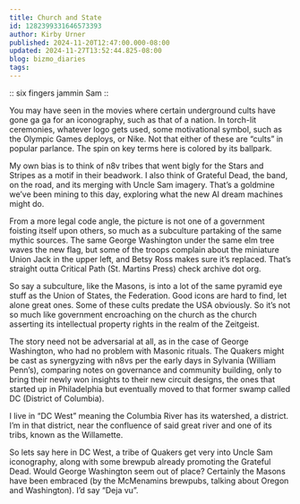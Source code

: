 ```yaml
---
title: Church and State
id: 1282399331646573393
author: Kirby Urner
published: 2024-11-20T12:47:00.000-08:00
updated: 2024-11-27T13:52:44.825-08:00
blog: bizmo_diaries
tags: 
---
```


[](https://www.flickr.com/photos/kirbyurner/54154430878/in/dateposted/):: six fingers jammin Sam ::

You may have seen in the movies where certain underground cults have gone ga ga for an iconography, such as that of a nation. In torch-lit ceremonies, whatever logo gets used, some motivational symbol, such as the Olympic Games deploys, or Nike. Not that either of these are “cults” in popular parlance. The spin on key terms here is colored by its ballpark.

My own bias is to think of n8v tribes that went bigly for the Stars and Stripes as a motif in their beadwork. I also think of Grateful Dead, the band, on the road, and its merging with Uncle Sam imagery. That’s a goldmine we’ve been mining to this day, exploring what the new AI dream machines might do.

From a more legal code angle, the picture is not one of a government foisting itself upon others, so much as a subculture partaking of the same mythic sources. The same George Washington under the same elm tree waves the new flag, but some of the troops complain about the miniature Union Jack in the upper left, and Betsy Ross makes sure it’s replaced. That’s straight outta Critical Path (St. Martins Press) check archive dot org.

So say a subculture, like the Masons, is into a lot of the same pyramid eye stuff as the Union of States, the Federation. Good icons are hard to find, let alone great ones. Some of these cults predate the USA obviously. So it’s not so much like government encroaching on the church as the church asserting its intellectual property rights in the realm of the Zeitgeist.

The story need not be adversarial at all, as in the case of George Washington, who had no problem with Masonic rituals. The Quakers might be cast as synergyzing with n8vs per the early days in Sylvania (William Penn’s), comparing notes on governance and community building, only to bring their newly won insights to their new circuit designs, the ones that started up in Philadelphia but eventually moved to that former swamp called DC (District of Columbia).

I live in “DC West” meaning the Columbia River has its watershed, a district. I’m in that district, near the confluence of said great river and one of its tribs, known as the Willamette.

So lets say here in DC West, a tribe of Quakers get very into Uncle Sam iconography, along with some brewpub already promoting the Grateful Dead. Would George Washington seem out of place? Certainly the Masons have been embraced (by the McMenamins brewpubs, talking about Oregon and Washington). I’d say “Deja vu”.